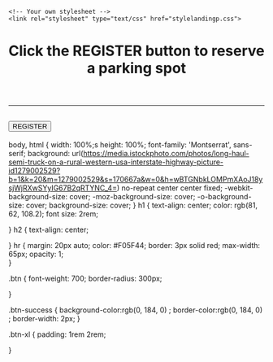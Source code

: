 <!DOCTYPE html>
<html>
  <head>
    <title>Startup</title>
      <meta charset="utf-8">
      <meta name="viewport" content="width=device-width, initial-scale=1">
    <link href="https://fonts.googleapis.com/css?family=Montserrat" rel="stylesheet">        <link href="https://cdn.jsdelivr.net/npm/bootstrap@5.1.3/dist/css/bootstrap.min.css" rel="stylesheet" integrity="sha384-1BmE4kWBq78iYhFldvKuhfTAU6auU8tT94WrHftjDbrCEXSU1oBoqyl2QvZ6jIW3" crossorigin="anonymous">

    <!-- Your own stylesheet -->
    <link rel="stylesheet" type="text/css" href="stylelandingp.css">
  </head>
  <body>
    <div class="container .d-flex align-items-center h-100">
      <div class="row">
        <header class="text-center col-12">
          <h1><strong>Click the REGISTER button to reserve a parking spot</strong></h1>
        </header>
        <div class="buffer col-12"></div>
        <section class="text-center col-12">
          <hr>
          <a href="https://mailchi.mp/5c324597f944/nanaksubscribe
          "><h2><button class="btn btn-success btn-xl">REGISTER</button></h2></a>
        </section>
      </div>
    </div>
  </body>
</html>


body,
html {
  width: 100%;s
  height: 100%;
  font-family: 'Montserrat', sans-serif;
  background: url(https://media.istockphoto.com/photos/long-haul-semi-truck-on-a-rural-western-usa-interstate-highway-picture-id1279002529?b=1&k=20&m=1279002529&s=170667a&w=0&h=wBTGNbkLOMPmXAoJ18ysjWjRXwSYyIG67B2qRTYNC_4=) no-repeat center center fixed; 
  -webkit-background-size: cover;
  -moz-background-size: cover;
  -o-background-size: cover;
  background-size: cover;
}
h1 {
  text-align: center;
  color: rgb(81, 62, 108.2);
  font size: 2rem;

}
h2 {
  text-align: center;

}
hr {
    margin: 20px auto;
    color: #F05F44;
    border: 3px solid red;
    max-width: 65px;
    opacity: 1;  
}

.btn {
  font-weight: 700;
  border-radius: 300px;

}

.btn-success {
  background-color:rgb(0, 184, 0) ;
  border-color:rgb(0, 184, 0) ;
  border-width: 2px;
}

.btn-xl {
  padding: 1rem 2rem;

}
